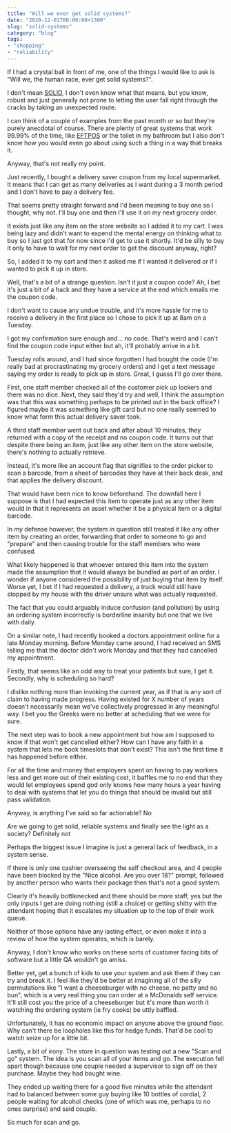 ```yaml
---
title: "Will we ever get solid systems?"
date: "2020-12-01T00:00:00+1300"
slug: "solid-systems"
category: "blog"
tags:
- "shopping"
- "reliability"
---
```


If I had a crystal ball in front of me, one of the things I would like to ask is "Will we, the human race, ever get solid systems?".

I don't mean [SOLID](https://en.wikipedia.org/wiki/SOLID), I don't even know what that means, but you know, robust and just generally not prone to letting the user fall right through the cracks by taking an unexpected route.

I can think of a couple of examples from the past month or so but they're purely anecdotal of course. There are plenty of great systems that work 99.99% of the time, like [EFTPOS](https://en.wikipedia.org/wiki/EFTPOS) or the toilet in my bathroom but I also don't know how you would even go about using such a thing in a way that breaks it.

Anyway, that's not really my point.

Just recently, I bought a delivery saver coupon from my local supermarket. It means that I can get as many deliveries as I want during a 3 month period and I don't have to pay a delivery fee.

That seems pretty straight forward and I'd been meaning to buy one so I thought, why not. I'll buy one and then I'll use it on my next grocery order.

It exists just like any item on the store website so I added it to my cart. I was being lazy and didn't want to expend the mental energy on thinking what to buy so I just got that for now since I'd get to use it shortly. It'd be silly to buy it only to have to wait for my next order to get the discount anyway, right?

So, I added it to my cart and then it asked me if I wanted it delivered or if I wanted to pick it up in store.

Well, that's a bit of a strange question. Isn't it just a coupon code? Ah, I bet it's just a bit of a hack and they have a service at the end which emails me the coupon code.

I don't want to cause any undue trouble, and it's more hassle for me to receive a delivery in the first place so I chose to pick it up at 8am on a Tuesday.

I got my confirmation sure enough and... no code. That's weird and I can't find the coupon code input either but ah, it'll probably arrive in a bit.

Tuesday rolls around, and I had since forgotten I had bought the code (I'm really bad at procrastinating my grocery orders) and I get a text message saying my order is ready to pick up in store. Great, I guess I'll go over there.

First, one staff member checked all of the customer pick up lockers and there was no dice. Next, they said they'd try and well, I think the assumption was that this was something perhaps to be printed out in the back office? I figured maybe it was something like gift card but no one really seemed to know what form this actual delivery saver took.

A third staff member went out back and after about 10 minutes, they returned with a copy of the receipt and no coupon code. It turns out that despite there being an item, just like any other item on the store website, there's nothing to actually retrieve.

Instead, it's more like an account flag that signifies to the order picker to scan a barcode, from a sheet of barcodes they have at their back desk, and that applies the delivery discount.

That would have been nice to know beforehand. The downfall here I suppose is that I had expected this item to operate just as any other item would in that it represents an asset whether it be a physical item or a digital barcode.

In my defense however, the system in question still treated it like any other item by creating an order, forwarding that order to someone to go and "prepare" and then causing trouble for the staff members who were confused.

What likely happened is that whoever entered this item into the system made the assumption that it would always be bundled as part of an order. I wonder if anyone considered the possibility of just buying that item by itself. Worse yet, I bet if I had requested a delivery, a truck would still have stopped by my house with the driver unsure what was actually requested.

The fact that you could arguably induce confusion (and pollution) by using an ordering system incorrectly is borderline insanity but one that we live with daily.

On a similar note, I had recently booked a doctors appointment online for a late Monday morning. Before Monday came around, I had received an SMS telling me that the doctor didn't work Monday and that they had cancelled my appointment.

Firstly, that seems like an odd way to treat your patients but sure, I get it. Secondly, why is scheduling so hard?

I dislike nothing more than invoking the current year, as if that is any sort of claim to having made progress. Having existed for X number of years doesn't necessarily mean we've collectively progressed in any meaningful way. I bet you the Greeks were no better at scheduling that we were for sure.

The next step was to book a new appointment but how am I supposed to know if that won't get cancelled either? How can I have any faith in a system that lets me book timeslots that don't exist? This isn't the first time it has happened before either.

For all the time and money that employers spent on having to pay workers less and get more out of their existing cost, it baffles me to no end that they would let employees spend god only knows how many hours a year having to deal with systems that let you do things that should be invalid but still pass validation.

Anyway, is anything I've said so far actionable? No

Are we going to get solid, reliable systems and finally see the light as a society? Definitely not

Perhaps the biggest issue I imagine is just a general lack of feedback, in a system sense.

If there is only one cashier overseeing the self checkout area, and 4 people have been blocked by the "Nice alcohol. Are you over 18?" prompt, followed by another person who wants their package then that's not a good system.

Clearly it's heavily bottlenecked and there should be more staff, yes but the only inputs I get are doing nothing (still a choice) or getting shitty with the attendant hoping that it escalates my situation up to the top of their work queue.

Neither of those options have any lasting effect, or even make it into a review of how the system operates, which is barely.

Anyway, I don't know who works on these sorts of customer facing bits of software but a little QA wouldn't go amiss.

Better yet, get a bunch of kids to use your system and ask them if they can try and break it. I feel like they'd be better at imagining all of the silly permutations like "I want a cheeseburger with no cheese, no patty and no bun", which is a very real thing you can order at a McDonalds self service. It'll still cost you the price of a cheeseburger but it's more than worth it watching the ordering system (ie fry cooks) be uttly baffled.

Unfortunately, it has no economic impact on anyone above the ground floor. Why can't there be loopholes like this for hedge funds. That'd be cool to watch seize up for a little bit.

Lastly, a bit of irony. The store in question was testing out a new "Scan and go" system. The idea is you scan all of your items and go. The execution fell apart though because one couple needed a supervisor to sign off on their purchase. Maybe they had bought wine.

They ended up waiting there for a good five minutes while the attendant had to balanced between some guy buying like 10 bottles of cordial, 2 people waiting for alcohol checks (one of which was me, perhaps to no ones surprise) and said couple.

So much for scan and go.
